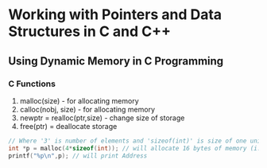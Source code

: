 # Working with Pointers and Data Structures in C and C++
## Using Dynamic Memory in C Programming


### C Functions
1. malloc(size) - for allocating memory 
2. calloc(nobj, size) - for allocating memory
3. newptr = realloc(ptr,size) - change size of storage
4. free(ptr) =  deallocate storage

``` c
// Where '3' is number of elements and 'sizeof(int)' is size of one unit.
int *p = malloc(4*sizeof(int)); // will allocate 16 bytes of memory (i.e. if first is 301, then the last will be 316)
printf("%p\n",p); // will print Address
```

